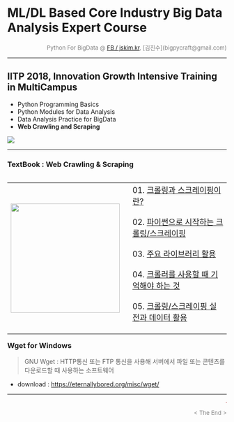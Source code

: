 
# ML/DL Based Core Industry Big Data Analysis Expert Course

<div align='right'><font size=2 color='gray'>Python For BigData @ <font color='blue'><a href='https://www.facebook.com/jskim.kr'>FB / jskim.kr</a></font>, [김진수](bigpycraft@gmail.com)</font></div>
<hr>

## IITP 2018, Innovation Growth Intensive Training in MultiCampus
>  
- Python Programming Basics
- Python Modules for Data Analysis
- Data Analysis Practice for BigData
- <b>Web Crawling and Scraping</b>

<img src="../images/img_front_readme_iitp.png">

<hr>

### TextBook : Web Crawling & Scraping

<table align="left">
    <tr align="left">
        <td width="300">
            <a href="https://www.seleniumhq.org/projects/webdriver/">
            <img src="../images/reference-03.png" width="250" />
            </a>
        </td>
        <td width="700">
<div align="left">
<font size="4">
01. <a href="https://htmlpreview.github.io/?https://github.com/bigpycraft/iitp18-multicampus/blob/master/section-D/html/WCS01_Wget_크롤링.html              "> 크롤링과 스크레이핑이란?                  </a>
<br/><br/>
02. <a href="https://htmlpreview.github.io/?https://github.com/bigpycraft/iitp18-multicampus/blob/master/section-D/html/WCS02_크롤링과_스크랩핑_ver2.html   "> 파이썬으로 시작하는 크롤링/스크레이핑     </a>
<br/><br/>
03. <a href="https://htmlpreview.github.io/?https://github.com/bigpycraft/iitp18-multicampus/blob/master/section-D/html/WCS03_주요_라이브러리_활용_ver2.html"> 주요 라이브러리 활용                      </a>
<br/><br/>
04. <a href="https://htmlpreview.github.io/?https://github.com/bigpycraft/iitp18-multicampus/blob/master/section-D/html/WCS04_크롤러사용_ver2.html          "> 크롤러를 사용할 때 기억해야 하는 것       </a>
<br/><br/>
05. <a href="https://htmlpreview.github.io/?https://github.com/bigpycraft/iitp18-multicampus/blob/master/section-D/html/WCS05_데이터활용_ver3.html          "> 크롤링/스크레이핑 실전과 데이터 활용      </a>
<br/><br/>
</font>
</div></td>
    </tr>
</table>
<br/>


<hr>

### Wget for Windows
> GNU Wget : HTTP통신 또는 FTP 통신을 사용해 서버에서 파일 또는 콘텐츠를 다운로드할 때 사용하는 소프트웨어
* download : https://eternallybored.org/misc/wget/


<hr>
<marquee><font size=3 color='brown'>The BigpyCraft find the information to design valuable society with Technology & Craft.</font></marquee>
<div align='right'><font size=2 color='gray'> &lt; The End &gt; </font></div>
